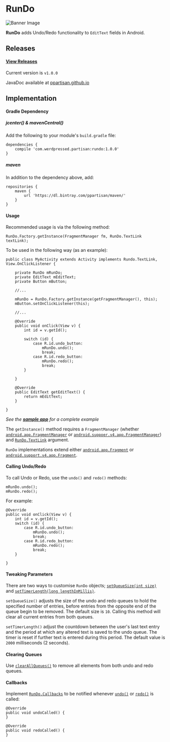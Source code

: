# RunDo
![Banner Image](http://oi62.tinypic.com/s49utw.jpg)

__RunDo__ adds Undo/Redo functionality to `EditText` fields in Android. 

## Releases

#### [View Releases](https://github.com/PPartisan/RunDo/releases/ "Changelogs")

Current version is `v1.0.0`

JavaDoc available at [ppartisan.github.io](http://ppartisan.github.io/RunDo/JavaDoc/index.html "JavaDoc")

## Implementation ##

#### Gradle Dependency

##### jcenter() & mavenCentral()

Add the following to your module's `build.gradle` file:

    dependencies {
        compile 'com.werdpressed.partisan:rundo:1.0.0'
    }
    
##### maven

In addition to the dependency above, add:

    repositories {
        maven {
            url 'https://dl.bintray.com/ppartisan/maven/'
        }
    }

#### Usage

Recommended usage is via the following method:

    RunDo.Factory.getInstance(FragmentManager fm, RunDo.TextLink textLink);
    
To be used in the following way (as an example):

    public class MyActivity extends Activity implements Rundo.TextLink, View.OnClickListener {
    
        private RunDo mRunDo;
        private EditText mEditText;
        private Button mButton;
        
        //...
    
        mRunDo = RunDo.Factory.getInstance(getFragmentManager(), this);
        mButton.setOnClickListener(this);
        
        //...
        
        @Override
        public void onClick(View v) {
            int id = v.getId();

            switch (id) {
                case R.id.undo_button:
                    mRunDo.undo();
                    break;
                case R.id.redo_button:
                    mRunDo.redo();
                    break;
            }

        }

        @Override
        public EditText getEditText() {
            return mEditText;
        }
        
    }
    
_See the [**sample app**](https://github.com/PPartisan/RunDo/blob/master/app/src/main/java/com/werdpressed/partisan/undoredo/MainActivity.java) for a complete example_

The `getInstance()` method requires a `FragmentManager` (whether [`android.app.FragmentManager`](http://developer.android.com/reference/android/app/FragmentManager.html) or [`android.suppoer.v4.app.FragmentManager`](http://developer.android.com/reference/android/support/v4/app/FragmentManager.html)) and [`RunDo.TextLink`](http://ppartisan.github.io/RunDo/JavaDoc/com/werdpressed/partisan/rundo/RunDo.TextLink.html) argument.

`RunDo` implementations extend either [`android.app.Fragment`](http://developer.android.com/reference/android/app/Fragment.html) or [`android.support.v4.app.Fragment`](http://developer.android.com/reference/android/support/v4/app/Fragment.html). 

#### Calling Undo/Redo

To call Undo or Redo, use the `undo()` and `redo()` methods:

    mRunDo.undo();
    mRunDo.redo();

For example:

    @Override
    public void onClick(View v) {
        int id = v.getId();
        switch (id) {
            case R.id.undo_button:
                mRunDo.undo();
                break;
            case R.id.redo_button:
                mRunDo.redo();
                break;
        }

    }
    
#### Tweaking Parameters

There are two ways to customise `RunDo` objects; [`setQueueSize(int size)`](http://ppartisan.github.io/RunDo/JavaDoc/com/werdpressed/partisan/rundo/RunDo.html#setQueueSize(int)) and [`setTimerLength(long lengthInMillis)`](http://ppartisan.github.io/RunDo/JavaDoc/com/werdpressed/partisan/rundo/RunDo.html#setTimerLength(long)).

`setQueueSize()` adjusts the size of the undo and redo queues to hold the specified number of entries, before entries from the opposite end of the queue begin to be removed. The default size is `10`. Calling this method will clear all current entries from both queues.

`setTimerLength()` adjust the countdown between the user's last text entry and the period at which any altered text is saved to the undo queue. The timer is reset if further text is entered during this period. The default value is `2000` milliseconds (2 seconds).
    
#### Clearing Queues

Use [`clearAllQueues()`](http://ppartisan.github.io/RunDo/JavaDoc/com/werdpressed/partisan/rundo/RunDo.html#clearAllQueues()) to remove all elements from both undo and redo queues.

#### Callbacks

Implement [`RunDo.Callbacks`](http://ppartisan.github.io/RunDo/JavaDoc/com/werdpressed/partisan/rundo/RunDo.Callbacks.html) to be notified whenever [`undo()`](http://ppartisan.github.io/RunDo/JavaDoc/com/werdpressed/partisan/rundo/RunDo.html#undo()) or [`redo()`](http://ppartisan.github.io/RunDo/JavaDoc/com/werdpressed/partisan/rundo/RunDo.html#redo()) is called: 

    @Override
    public void undoCalled() {
    }

    @Override
    public void redoCalled() {
    }
    
